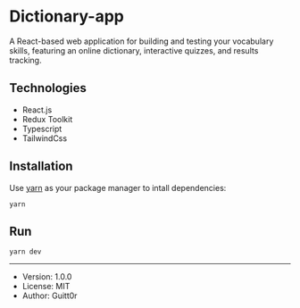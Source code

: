 # Dictionary-app
A React-based web application for building and testing your vocabulary skills, featuring an online dictionary, interactive quizzes, and results tracking.

## Technologies
- React.js
- Redux Toolkit
- Typescript
- TailwindCss

## Installation
Use [yarn](https://yarnpkg.com/) as your package manager to intall dependencies:
```
yarn
```
## Run
```
yarn dev
```
---
- Version: 1.0.0
- License: MIT
- Author: Guitt0r
